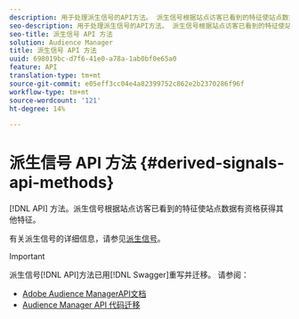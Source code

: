 ```yaml
---
description: 用于处理派生信号的API方法。 派生信号根据站点访客已看到的特征使站点数据有资格获得其他特征。
seo-description: 用于处理派生信号的API方法。 派生信号根据站点访客已看到的特征使站点数据有资格获得其他特征。
seo-title: 派生信号 API 方法
solution: Audience Manager
title: 派生信号 API 方法
uuid: 698019bc-d7f6-41e0-a78a-1ab0bf0e65a0
feature: API
translation-type: tm+mt
source-git-commit: e05eff3cc04e4a82399752c862e2b2370286f96f
workflow-type: tm+mt
source-wordcount: '121'
ht-degree: 14%

---
```



# 派生信号 API 方法 {#derived-signals-api-methods}

[!DNL API] 方法。派生信号根据站点访客已看到的特征使站点数据有资格获得其他特征。

<!-- c_separator.xml -->

有关派生信号的详细信息，请参见[派生信号](../../features/derived-signals.md)。

>[!IMPORTANT]
>
>派生信号[!DNL API]方法已用[!DNL Swagger]重写并迁移。 请参阅：
>
>* [Adobe Audience ManagerAPI文档](https://bank.demdex.com/portal/swagger/index.html)
>* [Audience Manager API 代码迁移](../../api/api-swagger-migration.md)